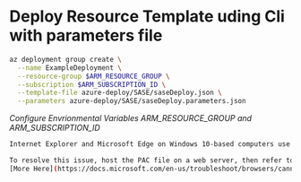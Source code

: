 # Deploy Resource Template uding Cli with parameters file

``` bash
az deployment group create \
  --name ExampleDeployment \
  --resource-group $ARM_RESOURCE_GROUP \
  --subscription $ARM_SUBSCRIPTION_ID \
  --template-file azure-deploy/SASE/saseDeploy.json \
  --parameters azure-deploy/SASE/saseDeploy.parameters.json
```
*Configure Envrionmental Variables ARM_RESOURCE_GROUP and ARM_SUBSCRIPTION_ID*

``` bash
Internet Explorer and Microsoft Edge on Windows 10-based computers use the WinHttp proxy service to retrieve proxy server information. The WinHttp Proxy service does not support using the ftp:// or file:// protocol for a PAC file.

To resolve this issue, host the PAC file on a web server, then refer to it by using the http protocol.
[More Here](https://docs.microsoft.com/en-us/troubleshoot/browsers/cannot-read-pac-file)
```


        


